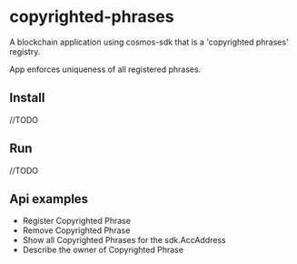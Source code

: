 # copyrighted-phrases

A blockchain application using cosmos-sdk that is a 'copyrighted phrases' registry.

App enforces uniqueness of all registered phrases.

## Install
//TODO
## Run
//TODO
## Api examples

* Register Copyrighted Phrase
* Remove Copyrighted Phrase
* Show all Copyrighted Phrases for the sdk.AccAddress
* Describe the owner of Copyrighted Phrase
